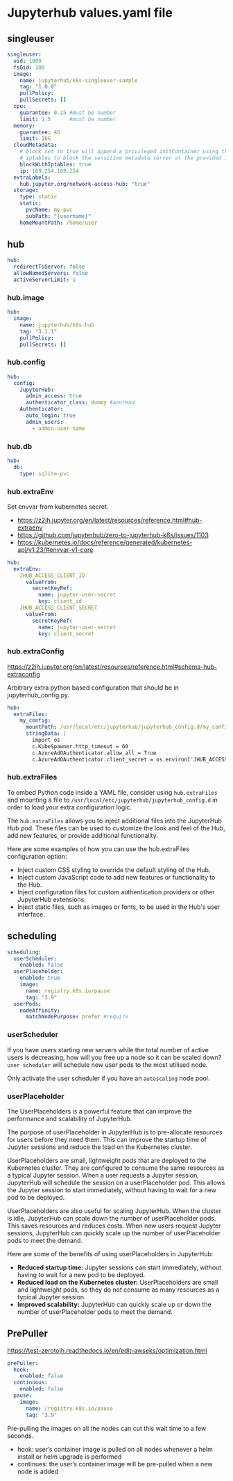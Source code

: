 # Jupyterhub values.yaml file

## singleuser
```yaml
singleuser:
  uid: 1000
  fsGid: 100
  image:
    name: jupyterhub/k8s-singleuser-sample
    tag: "1.0.0"
    pullPolicy:
    pullSecrets: []
  cpu:
    guarantee: 0.25 #must be number
    limit: 1.5      #must be number
  memory:
    guarantee: 4G
    limit: 16G
  cloudMetadata:
    # block set to true will append a privileged initContainer using the
    # iptables to block the sensitive metadata server at the provided ip.
    blockWithIptables: true
    ip: 169.254.169.254
  extraLabels:
    hub.jupyter.org/network-access-hub: "true"
  storage:
    type: static
    static:
      pvcName: my-pvc
      subPath: "{username}"
    homeMountPath: /home/user
```

## hub
```yaml
hub:
  redirectToServer: false
  allowNamedServers: false
  activeServerLimit: 1
```

### hub.image
```yaml
hub:
  image:
    name: jupyterhub/k8s-hub
    tag: "3.1.1"
    pullPolicy:
    pullSecrets: []
```

### hub.config
```yaml
hub:
  config:
    JupyterHub:
      admin_access: true
      authenticator_class: dummy #azuread
    Authenticator:
      auto_login: true
      admin_users:
        - admin-user-name
```

### hub.db
```yaml
hub:
  db:
    type: sqlite-pvc
```

### hub.extraEnv
Set envvar from kubernetes secret.
- https://z2jh.jupyter.org/en/latest/resources/reference.html#hub-extraenv
- https://github.com/jupyterhub/zero-to-jupyterhub-k8s/issues/1103
- https://kubernetes.io/docs/reference/generated/kubernetes-api/v1.23/#envvar-v1-core
```yaml
hub:
  extraEnv:
    JHUB_ACCESS_CLIENT_ID
      valueFrom:
        secretKeyRef:
          name: jupyter-user-secret
          key: client_id
    JHUB_ACCESS_CLIENT_SECRET
      valueFrom:
        secretKeyRef:
          name: jupyter-user-secret
          key: client_secret
```

### hub.extraConfig
https://z2jh.jupyter.org/en/latest/resources/reference.html#schema-hub-extraconfig

Arbitrary extra python based configuration that should be in jupyterhub_config.py.
```yaml
hub:
  extraFiles:
    my_config:
      mountPath: /usr/local/etc/jupyterhub/jupyterhub_config.d/my_config.py
      stringData: |
        import os
        c.KubeSpawner.http_timeout = 60
        c.AzureAdOAuthenticator.allow_all = True
        c.AzureAdOAuthenticator.client_secret = os.environ['JHUB_ACCESS_CLIENT_SECRET']
```

### hub.extraFiles
To embed Python code inside a YAML file, consider using `hub.extraFiles` and 
mounting a file to `/usr/local/etc/jupyterhub/jupyterhub_config.d` in order to load your extra configuration logic.
 
The `hub.extraFiles` allows you to inject additional files into the JupyterHub Hub pod. 
These files can be used to customize the look and feel of the Hub, add new features, or provide additional functionality.

Here are some examples of how you can use the hub.extraFiles configuration option:
- Inject custom CSS styling to override the default styling of the Hub.
- Inject custom JavaScript code to add new features or functionality to the Hub.
- Inject configuration files for custom authentication providers or other JupyterHub extensions.
- Inject static files, such as images or fonts, to be used in the Hub's user interface.

## scheduling
```yaml
scheduling:
  userScheduler:
    enabled: false
  userPlaceholder:
    enabled: true
    image:
      name: registry.k8s.io/pause
      tag: "3.9"
  userPods:
    nodeAffinity:
      matchNodePurpose: prefer #require
```

### userScheduler 
If you have users starting new servers while the total number of active users is decreasing, how will you free up a node so it can be scaled down?
`user scheduler` will schedule new user pods to the most utilised node.

Only activate the user scheduler if you have an `autoscaling` node pool.

### userPlaceholder
The UserPlaceholders is a powerful feature that can improve the performance and scalability of JupyterHub.

The purpose of userPlaceholder in JupyterHub is to pre-allocate resources for users before they need them. This can improve the startup time of Jupyter sessions and reduce the load on the Kubernetes cluster.

UserPlaceholders are small, lightweight pods that are deployed to the Kubernetes cluster. They are configured to consume the same resources as a typical Jupyter session. When a user requests a Jupyter session, JupyterHub will schedule the session on a userPlaceholder pod. This allows the Jupyter session to start immediately, without having to wait for a new pod to be deployed.

UserPlaceholders are also useful for scaling JupyterHub. When the cluster is idle, JupyterHub can scale down the number of userPlaceholder pods. This saves resources and reduces costs. When new users request Jupyter sessions, JupyterHub can quickly scale up the number of userPlaceholder pods to meet the demand.

Here are some of the benefits of using userPlaceholders in JupyterHub:
- **Reduced startup time:** Jupyter sessions can start immediately, without having to wait for a new pod to be deployed.
- **Reduced load on the Kubernetes cluster:** UserPlaceholders are small and lightweight pods, so they do not consume as many resources as a typical Jupyter session.
- **Improved scalability:** JupyterHub can quickly scale up or down the number of userPlaceholder pods to meet the demand.

## PrePuller
https://test-zerotojh.readthedocs.io/en/edit-awseks/optimization.html
```yaml
prePuller:
  hook:
    enabled: false
  continuous:
    enabled: false
  pause:
    image:
      name: /registry.k8s.io/pause
      tag: "3.9"
```

Pre-pulling the images on all the nodes can cut this wait time to a few seconds.
- hook: user’s container image is pulled on all nodes whenever a helm install or helm upgrade is performed
- continues: the user’s container image will be pre-pulled when a new node is added
